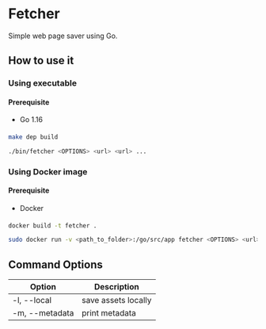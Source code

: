 # Fetcher
Simple web page saver using Go.

## How to use it
### Using executable
#### Prerequisite
- Go 1.16
####
```bash
make dep build
```
```bash
./bin/fetcher <OPTIONS> <url> <url> ...
```
### Using Docker image
#### Prerequisite
- Docker
####
```bash
docker build -t fetcher .
```
```bash
sudo docker run -v <path_to_folder>:/go/src/app fetcher <OPTIONS> <url> <url>
```

## Command Options
| Option      | Description |
| ----------- | ----------- |
| -l, --local      | save assets locally       |
| -m, --metadata   | print metadata        |